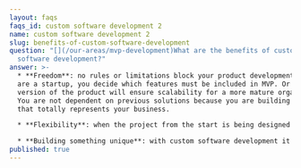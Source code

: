 ```yaml
---
layout: faqs
faqs_id: custom software development 2
name: custom software development 2
slug: benefits-of-custom-software-development
question: "[](/our-areas/mvp-development)What are the benefits of custom
  software development?"
answer: >-
  * **Freedom**: no rules or limitations block your product development. If you
  are a startup, you decide which features must be included in MVP. Or what
  version of the product will ensure scalability for a more mature organization.
  You are not dependent on previous solutions because you are building a product
  that totally represents your business.

  * **Flexibility**: when the project from the start is being designed according to your needs, then it is easier to modify and evolve it.

  * **Building something unique**: with custom software development it is easier to build an innovative product that stands out from the competition.
published: true
---
```

